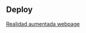 ## Deploy
<a href="https://rafael2026.github.io/frontend/Realidad_Aumentada">Realidad aumentada webpage</a>
